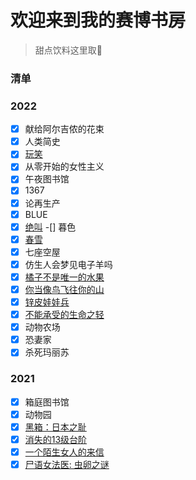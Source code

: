 # 欢迎来到我的赛博书房

> 甜点饮料这里取🎈

### 清单

### 2022
 -[x] 献给阿尔吉侬的花束
 -[x] 人类简史
 -[x] [玩笑](2022/wanxiao)
 -[x] 从零开始的女性主义
 -[x] 午夜图书馆
 -[x] 1367
 -[x] 论再生产
 -[x] BLUE
 -[x] [绝叫](2022/juejiao)
 -[] 暮色
 -[x] [春雪](chunxue)
 -[x] 七座空屋
 -[x] 仿生人会梦见电子羊吗
 -[x] [橘子不是唯一的水果](2022/juzi)
 -[x] [你当像鸟飞往你的山](2022/nidang)
 -[x] [锌皮娃娃兵](2022/xinpi)
 -[x] [不能承受的生命之轻](2022/bunengchengshou)
 -[x] 动物农场
 -[x] 恐妻家
 -[x] 杀死玛丽苏

### 2021
 -[x] 箱庭图书馆
 -[x] 动物园
 -[x] [黑箱：日本之耻](2021/heixiang)
 -[x] [消失的13级台阶](2021/xiaoshide)
 -[x] [一个陌生女人的来信](2021/yigemosheng)
 -[x] [尸语女法医: 虫卵之谜](2021/shiyu)